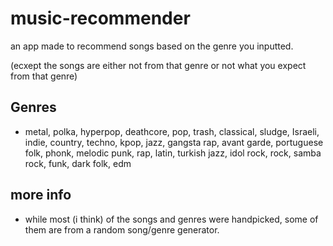 # music-recommender
an app made to recommend songs based on the genre you inputted.

(ecxept the songs are either not from that genre or not what you expect from that genre)
## Genres
- metal, polka, hyperpop, deathcore, pop, trash, classical, sludge, Israeli, indie, country, techno, kpop, jazz, gangsta rap, avant garde, portuguese folk, phonk, melodic punk, rap, latin, turkish jazz, idol rock, rock, samba rock, funk, dark folk, edm

## more info
- while most (i think) of the songs and genres were handpicked, some of them are from a random song/genre generator.
